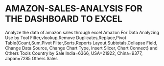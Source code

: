 # AMAZON-SALES-ANALYSIS FOR THE DASHBOARD TO EXCEL
Analyze the data of amazon sales through excel
 Amazon For Data Analyzing Use by Tool Filter,vlookup,Remove Duplicates,Replace,Pivot 
Table{Count,Sum,Pivot Filter,Sorts,Reports Layout,Subtotals,Collapse Field, Change Data 
Source, Change Chart Type, Insert Slicer, Chart Connect} and Others Tools Country by Sale 
India=6366, USA=21922, China=9377, Japan=7285 Others Sales
